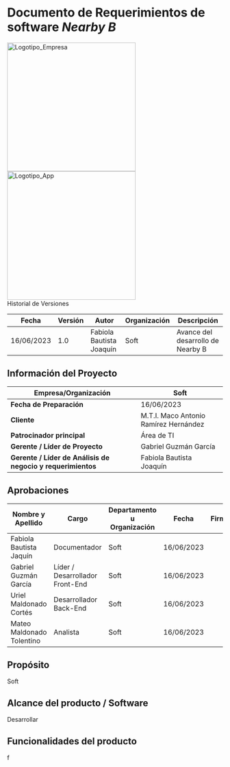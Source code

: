 # Documento de Requerimientos de software *Nearby B*

 <div display:flex>

<img align="left" src="" alt="Logotipo_Empresa" width="300px">
     
    
<img aling="right" src="" alt="Logotipo_App" width="300px" >
   
</div


 
## Historial de Versiones

| Fecha      | Versión  |  Autor   | Organización | Descripción |
|------------|----------|----------|--------------|-------------|
| 16/06/2023 | 1.0      | Fabiola Bautista Joaquín |      Soft        |  Avance del desarrollo de Nearby B       |

## Información del Proyecto

| Empresa/Organización | Soft | 
|----------|----------|
|**Fecha de Preparación**   | 16/06/2023   | 
| **Cliente**   |M.T.I. Maco Antonio Ramírez Hernández  | 
| **Patrocinador principal**       |Área de TI  | 
| **Gerente / Líder de Proyecto**   | 	Gabriel Guzmán García  | 
|**Gerente / Líder de Análisis de negocio y requerimientos**   | Fabiola Bautista Joaquín  | 

## Aprobaciones
| Nombre y Apellido | Cargo | Departamento u Organización| Fecha | Firma |
|----------|----------|----------|----------|----------|
| Fabiola Bautista Jaquín   | Documentador  | Soft  |16/06/2023   |   |
| Gabriel Guzmán García   | Líder / Desarrollador Front-End  | Soft  |16/06/2023   |  |
| Uriel Maldonado Cortés   | Desarrollador Back-End  | Soft  |16/06/2023  ||
|Mateo Maldonado Tolentino   | Analista   | Soft  |16/06/2023    |   |

## Propósito 
Soft 

## Alcance del producto / Software 

Desarrollar 



## Funcionalidades del producto

f
